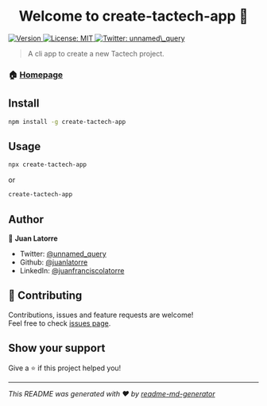 <h1 align="center">Welcome to create-tactech-app 👋</h1>
<p>
  <a href="https://www.npmjs.com/package/create-tactech-app" target="_blank">
    <img alt="Version" src="https://img.shields.io/npm/v/create-tactech-app.svg">
  </a>
  <a href="#" target="_blank">
    <img alt="License: MIT" src="https://img.shields.io/badge/License-MIT-yellow.svg" />
  </a>
  <a href="https://twitter.com/unnamed\_query" target="_blank">
    <img alt="Twitter: unnamed\_query" src="https://img.shields.io/twitter/follow/unnamed_query.svg?style=social" />
  </a>
</p>

> A cli app to create a new Tactech project.

### 🏠 [Homepage](https://github.com/juanlatorre/create-tactech-app)

## Install

```sh
npm install -g create-tactech-app
```

## Usage

```sh
npx create-tactech-app
```

or

```sh
create-tactech-app
```

## Author

👤 **Juan Latorre**

- Twitter: [@unnamed_query](https://twitter.com/unnamed_query)
- Github: [@juanlatorre](https://github.com/juanlatorre)
- LinkedIn: [@juanfranciscolatorre](https://linkedin.com/in/juanfranciscolatorre)

## 🤝 Contributing

Contributions, issues and feature requests are welcome!<br />Feel free to check [issues page](https://github.com/juanlatorre/create-tactech-app/issues).

## Show your support

Give a ⭐️ if this project helped you!

---

_This README was generated with ❤️ by [readme-md-generator](https://github.com/kefranabg/readme-md-generator)_
